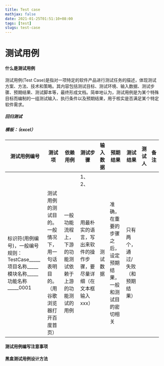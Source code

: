 ```yaml
---
title: Test case
mathjax: false
date: 2021-01-25T01:51:10+08:00
tags: [test]
slugs: test-case
---
```


# 测试用例

#### 什么是测试用例

 测试用例(Test Case)是指对一项特定的软件产品进行测试任务的描述，体现测试方案、方法、技术和策略。其内容包括测试目标、测试环境、输入数据、测试步骤、预期结果、测试脚本等，最终形成文档。简单地认为，测试用例是为某个特殊目标而编制的一组测试输入、执行条件以及预期结果，用于核实是否满足某个特定软件需求。 

##### 回归测试

##### 模板：（excel）

| 测试用例编号                                                 | 测试项                                                       | 依赖用例                                                 | 测试步骤                                                     | 输入数据 | 预期结果                                                     | 测试结果                          | 测试人 | 备注 |
| ------------------------------------------------------------ | ------------------------------------------------------------ | -------------------------------------------------------- | ------------------------------------------------------------ | -------- | ------------------------------------------------------------ | --------------------------------- | ------ | ---- |
|                                                              |                                                              |                                                          | 1、2、                                                       |          |                                                              |                                   |        |      |
| 标识符(用例编号)，一般编号规则：TestCase_____项目名称_____模块名称_____功能名称_____0001 | 测试用例的测试目的。一般情况下，用一句话表明目的。（用谷歌浏览器打开百度首页） | 一般功能流程上，下游的功能测试依赖于上游的功能测试的用例 | 用最朴实的语言，写出来软件的操作步骤，要尽量详细（在文本框输入xxx） | 测试数据 | 准确，在重要的步骤之后，设定预期结果，一般和测试目的密切相关 | 只有两个，通过/失败（和预期结果） |        |      |

#### 测试用例编写注意事项

#### 黑盒测试用例设计方法

